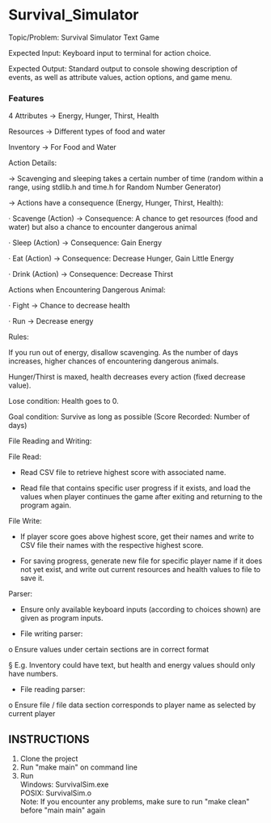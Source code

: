# Survival_Simulator
Topic/Problem: Survival Simulator Text Game

Expected Input: Keyboard input to terminal for action choice.

Expected Output: Standard output to console showing description of events, as well as attribute values, action options, and game menu.

### Features

4 Attributes → Energy, Hunger, Thirst, Health

Resources → Different types of food and water

Inventory → For Food and Water

Action Details:

→ Scavenging and sleeping takes a certain number of time (random within a range, using stdlib.h and time.h for Random Number Generator)

→ Actions have a consequence (Energy, Hunger, Thirst, Health):

· Scavenge (Action) → Consequence: A chance to get resources (food and water) but also a chance to encounter dangerous animal

· Sleep (Action) → Consequence: Gain Energy

· Eat (Action) → Consequence: Decrease Hunger, Gain Little Energy

· Drink (Action) → Consequence: Decrease Thirst

Actions when Encountering Dangerous Animal:

· Fight → Chance to decrease health

· Run → Decrease energy

Rules:

If you run out of energy, disallow scavenging. As the number of days increases, higher chances of encountering dangerous animals.

Hunger/Thirst is maxed, health decreases every action (fixed decrease value).

Lose condition: Health goes to 0.

Goal condition: Survive as long as possible (Score Recorded: Number of days)

File Reading and Writing:

File Read:

- Read CSV file to retrieve highest score with associated name.

- Read file that contains specific user progress if it exists, and load the values when player continues the game after exiting and returning to the program again.

File Write:

- If player score goes above highest score, get their names and write to CSV file their names with the respective highest score.

- For saving progress, generate new file for specific player name if it does not yet exist, and write out current resources and health values to file to save it.

Parser:

- Ensure only available keyboard inputs (according to choices shown) are given as program inputs.

- File writing parser:

o Ensure values under certain sections are in correct format

§ E.g. Inventory could have text, but health and energy values should only have numbers.

- File reading parser:

o Ensure file / file data section corresponds to player name as selected by current player

## INSTRUCTIONS
1. Clone the project
2. Run "make main" on command line
3. Run  
   Windows: SurvivalSim.exe  
   POSIX: SurvivalSim.o  
Note: If you encounter any problems, make sure to run "make clean" before "main main" again
